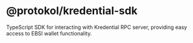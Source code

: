 # @protokol/kredential-sdk

TypeScript SDK for interacting with Kredential RPC server, providing easy access to EBSI wallet functionality.
